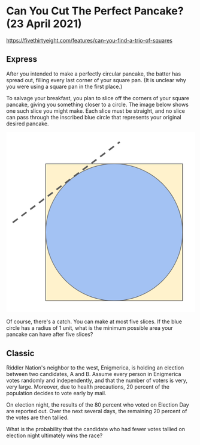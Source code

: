 # Can You Cut The Perfect Pancake? (23 April 2021)

https://fivethirtyeight.com/features/can-you-find-a-trio-of-squares

## Express

After you intended to make a perfectly circular pancake, the batter has spread out, filling every last corner of your square pan.
(It is unclear why you were using a square pan in the first place.)

To salvage your breakfast, you plan to slice off the corners of your square pancake, giving you something closer to a circle.
The image below shows one such slice you might make.
Each slice must be straight, and no slice can pass through the inscribed blue circle that represents your original desired pancake.

![grid](https://github.com/kennethaw88/Riddler/blob/master/2021-04-23/circle_cut.png)

Of course, there's a catch.
You can make at most five slices. If the blue circle has a radius of 1 unit, what is the minimum possible area your pancake can have after five slices?

## Classic

Riddler Nation's neighbor to the west, Enigmerica, is holding an election between two candidates, A and B.
Assume every person in Enigmerica votes randomly and independently, and that the number of voters is very, very large.
Moreover, due to health precautions, 20 percent of the population decides to vote early by mail.

On election night, the results of the 80 percent who voted on Election Day are reported out.
Over the next several days, the remaining 20 percent of the votes are then tallied.

What is the probability that the candidate who had fewer votes tallied on election night ultimately wins the race?

